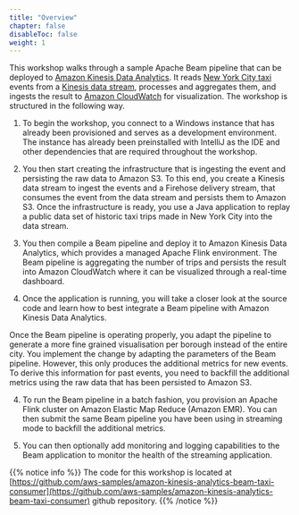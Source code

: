 ```yaml
---
title: "Overview"
chapter: false
disableToc: false
weight: 1
---
```


This workshop walks through a sample Apache Beam pipeline that can be deployed to [Amazon Kinesis Data Analytics](https://aws.amazon.com/kinesis/data-analytics/). It reads [New York City taxi](https://www1.nyc.gov/site/tlc/about/tlc-trip-record-data.page) events from a [Kinesis data stream](https://aws.amazon.com/kinesis/), processes and aggregates them, and ingests the result to [Amazon CloudWatch](https://aws.amazon.com/cloudwatch/) for visualization. The workshop is structured in the following way.

1. To begin the workshop, you connect to a Windows instance that has already been provisioned and serves as a development environment. The instance has already been preinstalled with IntelliJ as the IDE and other dependencies that are required throughout the workshop.

1. You then start creating the infrastructure that is ingesting the event and persisting the raw data to Amazon S3. To this end, you create a Kinesis data stream to ingest the events and a Firehose delivery stream, that consumes the event from the data stream and persists them to Amazon S3. Once the infrastructure is ready, you use a Java application to replay a public data set of historic taxi trips made in New York City into the data stream.

1. You then compile a Beam pipeline and deploy it to Amazon Kinesis Data Analytics, which provides a managed Apache Flink environment. The Beam pipeline is aggregating the number of trips and persists the result into Amazon CloudWatch where it can be visualized through a real-time dashboard.

1. Once the application is running, you will take a closer look at the source code and learn how to best integrate a Beam pipeline with Amazon Kinesis Data Analytics.

Once the Beam pipeline is operating properly, you adapt the pipeline to generate a more fine grained visualisation per borough instead of the entire city. You implement the change by adapting the parameters of the Beam pipeline. However, this only produces the additional metrics for new events. To derive this information for past events, you need to backfill the additional metrics using the raw data that has been persisted to Amazon S3.

4. To run the Beam pipeline in a batch fashion, you provision an Apache Flink cluster on Amazon Elastic Map Reduce (Amazon EMR). You can then submit the same Beam pipeline you have been using in streaming mode to backfill the additional metrics.

1. You can then optionally add monitoring and logging capabilities to the Beam application to monitor the health of the streaming application.

{{% notice info %}}
The code for this workshop is located at [https://github.com/aws-samples/amazon-kinesis-analytics-beam-taxi-consumer](https://github.com/aws-samples/amazon-kinesis-analytics-beam-taxi-consumer) github repository.
{{% /notice %}}
